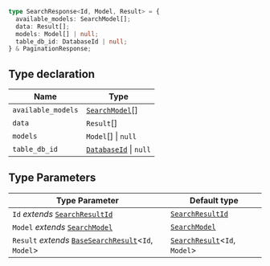 ```ts
type SearchResponse<Id, Model, Result> = {
  available_models: SearchModel[];
  data: Result[];
  models: Model[] | null;
  table_db_id: DatabaseId | null;
} & PaginationResponse;
```

## Type declaration

| Name               | Type                                    |
| ------------------ | --------------------------------------- |
| `available_models` | [`SearchModel`](SearchModel.md)[]       |
| `data`             | `Result`[]                              |
| `models`           | `Model`[] \| `null`                     |
| `table_db_id`      | [`DatabaseId`](DatabaseId.md) \| `null` |

## Type Parameters

| Type Parameter                                                                | Default type                                       |
| ----------------------------------------------------------------------------- | -------------------------------------------------- |
| `Id` _extends_ [`SearchResultId`](SearchResultId.md)                          | [`SearchResultId`](SearchResultId.md)              |
| `Model` _extends_ [`SearchModel`](SearchModel.md)                             | [`SearchModel`](SearchModel.md)                    |
| `Result` _extends_ [`BaseSearchResult`](BaseSearchResult.md)\<`Id`, `Model`\> | [`SearchResult`](SearchResult.md)\<`Id`, `Model`\> |
